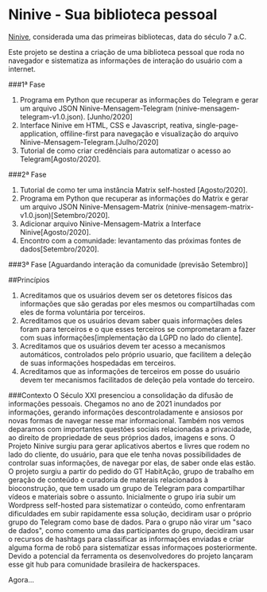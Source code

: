 # Ninive - Sua biblioteca pessoal

[Ninive](https://pt.wikipedia.org/wiki/N%C3%ADnive), considerada uma das primeiras bibliotecas, data do século 7 a.C.


Este projeto se destina a criação de uma biblioteca pessoal que roda no navegador e sistematiza as informações de interação do usuário com a internet.


###1ª Fase
1. Programa em Python que recuperar as informações do Telegram e gerar um arquivo JSON Ninive-Mensagem-Telegram (ninive-mensagem-telegram-v1.0.json). [Junho/2020]
2. Interface Ninive em HTML, CSS e Javascript, reativa, single-page-application, offiline-first para navegação e visualização do arquivo Ninive-Mensagem-Telegram.[Julho/2020]
3. Tutorial de como criar credênciais para automatizar o acesso ao Telegram[Agosto/2020].

###2ª Fase
1. Tutorial de como ter uma instância Matrix self-hosted [Agosto/2020].
2. Programa em Python que recuperar as informações do Matrix e gerar um arquivo JSON Ninive-Mensagem-Matrix (ninive-mensagem-matrix-v1.0.json)[Setembro/2020].
3. Adicionar arquivo Ninive-Mensagem-Matrix a Interface Ninive[Agosto/2020].
4. Encontro com a comunidade: levantamento das próximas fontes de dados[Setembro/2020].

###3ª Fase
[Aguardando interação da comunidade (previsão Setembro)]

##Princípios

1. Acreditamos que os usuários devem ser os detetores físicos das informações que são geradas por eles mesmos ou compartilhadas com eles de forma voluntária por terceiros.
2. Acreditamos que os usuários devam saber quais informações deles foram para terceiros e o que esses terceiros se comprometaram a fazer com suas informações[implementação da LGPD no lado do cliente].
3. Acreditamos que os usuários devem ter acesso a mecanismos automáticos, controlados pelo próprio usuario, que facilitem a deleção de suas informações hospedadas em terceiros.
5. Acreditamos que as informações de terceiros em posse do usuário devem ter mecanismos facilitados de deleção pela vontade do terceiro.

###Contexto
O Século XXI presenciou a consolidação da difusão de informações pessoais. Chegamos no ano de 2021 inundados por informações, gerando informações descontroladamente e ansiosos por novas formas de navegar nesse mar informacional. 
Também nos vemos deparamos com importantes questões sociais relacionadas a privacidade, ao direito de propriedade de seus próprios dados, imagens e sons.
O Projeto Ninive surgiu para gerar aplicativos abertos e livres que rodem no lado do cliente, do usuário, para que ele tenha novas possibilidades de controlar suas informações, de navegar por elas, de saber onde elas estão.
O projeto surgiu a partir do pedido do GT HabitAção, grupo de trabalho em geração de conteúdo e curadoria de materais relacionados à bioconstrução, que tem usado um grupo de Telegram para compartilhar vídeos e materiais sobre o assunto. Inicialmente o grupo iria subir um Wordpress self-hosted para sistematizar o conteúdo, como enfrentaram dificuldades em subir rapidamente essa solução, decidiram usar o próprio grupo do Telegram como base de dados. Para o grupo não virar um "saco de dados", como comento uma das participantes do grupo, decidiram usar o recursos de hashtags para classificar as informações enviadas e criar alguma forma de robô para sistematizar essas informaçoes posteriormente.
Devido a potencial da ferramenta os desenvolvedores do projeto lançaram esse git hub para comunidade brasileira de hackerspaces.

Agora...
